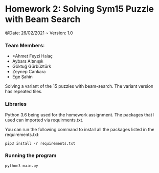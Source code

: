 
# Homework 2: Solving Sym15 Puzzle with Beam Search


@Date: 26/02/2021 ~ Version: 1.0

### Team Members:

* *Ahmet Feyzi Halaç
* Aybars Altınışık
* Göktuğ Gürbüztürk
* Zeynep Cankara
* Ege Şahin

Solving a variant of the 15 puzzles with beam-search. The variant version has repeated tiles.

### Libraries
Python 3.6 being used for the homework assignment. The packages that I used can imported via requirments.txt.

You can run the following command to install all the packages listed in the requirements.txt:

    pip3 install -r requirements.txt

### Running the program
    python3 main.py